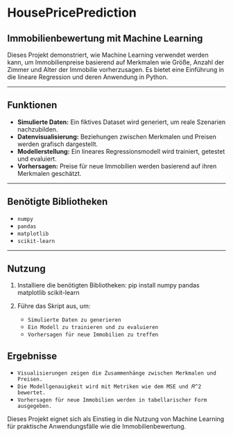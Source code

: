 # HousePricePrediction

## Immobilienbewertung mit Machine Learning

Dieses Projekt demonstriert, wie Machine Learning verwendet werden kann, um Immobilienpreise basierend auf Merkmalen wie Größe, Anzahl der Zimmer und Alter der Immobilie vorherzusagen. Es bietet eine Einführung in die lineare Regression und deren Anwendung in Python.

---

## Funktionen
- **Simulierte Daten:** Ein fiktives Dataset wird generiert, um reale Szenarien nachzubilden.
- **Datenvisualisierung:** Beziehungen zwischen Merkmalen und Preisen werden grafisch dargestellt.
- **Modellerstellung:** Ein lineares Regressionsmodell wird trainiert, getestet und evaluiert.
- **Vorhersagen:** Preise für neue Immobilien werden basierend auf ihren Merkmalen geschätzt.

---

## Benötigte Bibliotheken
- `numpy`
- `pandas`
- `matplotlib`
- `scikit-learn`

---

## Nutzung
1. Installiere die benötigten Bibliotheken:
   pip install numpy pandas matplotlib scikit-learn

2. Führe das Skript aus, um:
    - `Simulierte Daten zu generieren`
    - `Ein Modell zu trainieren und zu evaluieren`
    - `Vorhersagen für neue Immobilien zu treffen`

## Ergebnisse
- `Visualisierungen zeigen die Zusammenhänge zwischen Merkmalen und Preisen.`
- `Die Modellgenauigkeit wird mit Metriken wie dem MSE und 𝑅^2 bewertet.`
- `Vorhersagen für neue Immobilien werden in tabellarischer Form ausgegeben.`

Dieses Projekt eignet sich als Einstieg in die Nutzung von Machine Learning für praktische Anwendungsfälle wie die Immobilienbewertung.